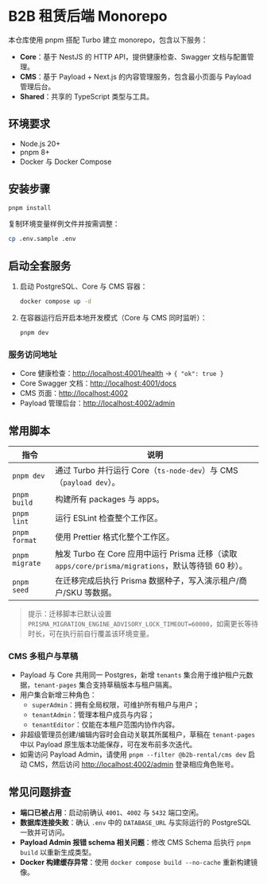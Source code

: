 # B2B 租赁后端 Monorepo

本仓库使用 pnpm 搭配 Turbo 建立 monorepo，包含以下服务：

- **Core**：基于 NestJS 的 HTTP API，提供健康检查、Swagger 文档与配置管理。
- **CMS**：基于 Payload + Next.js 的内容管理服务，包含最小页面与 Payload 管理后台。
- **Shared**：共享的 TypeScript 类型与工具。

## 环境要求

- Node.js 20+
- pnpm 8+
- Docker 与 Docker Compose

## 安装步骤

```bash
pnpm install
```

复制环境变量样例文件并按需调整：

```bash
cp .env.sample .env
```

## 启动全套服务

1. 启动 PostgreSQL、Core 与 CMS 容器：

   ```bash
   docker compose up -d
   ```

2. 在容器运行后开启本地开发模式（Core 与 CMS 同时监听）：

   ```bash
   pnpm dev
   ```

### 服务访问地址

- Core 健康检查：[http://localhost:4001/health](http://localhost:4001/health) → `{ "ok": true }`
- Core Swagger 文档：[http://localhost:4001/docs](http://localhost:4001/docs)
- CMS 页面：[http://localhost:4002](http://localhost:4002)
- Payload 管理后台：[http://localhost:4002/admin](http://localhost:4002/admin)

## 常用脚本

| 指令 | 说明 |
| --- | --- |
| `pnpm dev` | 通过 Turbo 并行运行 Core（`ts-node-dev`）与 CMS（`payload dev`）。 |
| `pnpm build` | 构建所有 packages 与 apps。 |
| `pnpm lint` | 运行 ESLint 检查整个工作区。 |
| `pnpm format` | 使用 Prettier 格式化整个工作区。 |
| `pnpm migrate` | 触发 Turbo 在 Core 应用中运行 Prisma 迁移（读取 `apps/core/prisma/migrations`，默认等待锁 60 秒）。 |
| `pnpm seed` | 在迁移完成后执行 Prisma 数据种子，写入演示租户/商户/SKU 等数据。 |

> 提示：迁移脚本已默认设置 `PRISMA_MIGRATION_ENGINE_ADVISORY_LOCK_TIMEOUT=60000`，如需更长等待时长，可在执行前自行覆盖该环境变量。

### CMS 多租户与草稿

- Payload 与 Core 共用同一 Postgres，新增 `tenants` 集合用于维护租户元数据，`tenant-pages` 集合支持草稿版本与租户隔离。
- 用户集合新增三种角色：
  - `superAdmin`：拥有全局权限，可维护所有租户与用户；
  - `tenantAdmin`：管理本租户成员与内容；
  - `tenantEditor`：仅能在本租户范围内协作内容。
- 非超级管理员创建/编辑内容时会自动关联其所属租户，草稿在 `tenant-pages` 中以 Payload 原生版本功能保存，可在发布前多次迭代。
- 如需访问 Payload Admin，请使用 `pnpm --filter @b2b-rental/cms dev` 启动 CMS，然后访问 [http://localhost:4002/admin](http://localhost:4002/admin) 登录相应角色账号。

## 常见问题排查

- **端口已被占用**：启动前确认 `4001`、`4002` 与 `5432` 端口空闲。
- **数据库连接失败**：确认 `.env` 中的 `DATABASE_URL` 与实际运行的 PostgreSQL 一致并可访问。
- **Payload Admin 报错 schema 相关问题**：修改 CMS Schema 后执行 `pnpm build` 以重新生成类型。
- **Docker 构建缓存异常**：使用 `docker compose build --no-cache` 重新构建镜像。
